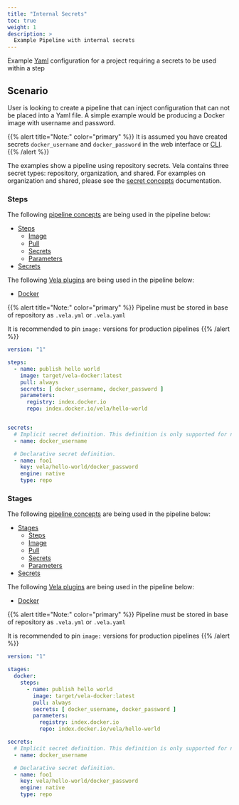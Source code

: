 ```yaml
---
title: "Internal Secrets"
toc: true
weight: 1
description: >
  Example Pipeline with internal secrets
---
```


Example [Yaml](https://yaml.org/spec/) configuration for a project requiring a secrets to be used within a step

## Scenario

User is looking to create a pipeline that can inject configuration that can not be placed into a Yaml file. A simple example would be producing a Docker image with username and password.

{{% alert title="Note:" color="primary" %}}
It is assumed you have created secrets `docker_username` and `docker_password` in the web interface or [CLI](/docs/reference/cli/).
{{% /alert %}}

The examples show a pipeline using repository secrets. Vela contains three secret types: repository, organization, and shared. For examples on organization and shared, please see the [secret concepts](/docs/concepts/pipeline/steps/secrets/) documentation.

### Steps

The following [pipeline concepts](/docs/concepts/pipeline) are being used in the pipeline below:

* [Steps](/docs/concepts/pipeline/steps/)
  * [Image](/docs/concepts/pipeline/steps/image/)
  * [Pull](/docs/concepts/pipeline/steps/pull/) 
  * [Secrets](/docs/concepts/pipeline/steps/secrets/)
  * [Parameters](/docs/concepts/pipeline/steps/parameters/)
* [Secrets](/docs/concepts/pipeline/secrets/)

The following [Vela plugins](/docs/concepts/pipeline) are being used in the pipeline below:

* [Docker](/docs/plugins/registry/pipeline/docker/)

{{% alert title="Note:" color="primary" %}}
Pipeline must be stored in base of repository as `.vela.yml` or `.vela.yaml`

It is recommended to pin `image:` versions for production pipelines
{{% /alert %}}

```yaml
version: "1"

steps:
  - name: publish hello world
    image: target/vela-docker:latest
    pull: always
    secrets: [ docker_username, docker_password ]
    parameters:
      registry: index.docker.io
      repo: index.docker.io/vela/hello-world


secrets:
  # Implicit secret definition. This definition is only supported for native secrets of repository type.
  - name: docker_username

  # Declarative secret definition.
  - name: foo1
    key: vela/hello-world/docker_password
    engine: native
    type: repo
```

### Stages

The following [pipeline concepts](/docs/concepts/pipeline) are being used in the pipeline below:

* [Stages](/docs/concepts/pipeline/steps/)
  * [Steps](/docs/concepts/pipeline/steps/)
  * [Image](/docs/concepts/pipeline/steps/image/)
  * [Pull](/docs/concepts/pipeline/steps/pull/)
  * [Secrets](/docs/concepts/pipeline/steps/secrets/)
  * [Parameters](/docs/concepts/pipeline/steps/parameters/)
* [Secrets](/docs/concepts/pipeline/secrets/)

The following [Vela plugins](/docs/concepts/pipeline) are being used in the pipeline below:

* [Docker](/docs/plugins/registry/pipeline/docker/)

{{% alert title="Note:" color="primary" %}}
Pipeline must be stored in base of repository as `.vela.yml` or `.vela.yaml`

It is recommended to pin `image:` versions for production pipelines
{{% /alert %}}

```yaml
version: "1"

stages:
  docker:
    steps:
      - name: publish hello world
        image: target/vela-docker:latest
        pull: always
        secrets: [ docker_username, docker_password ]
        parameters:
          registry: index.docker.io
          repo: index.docker.io/vela/hello-world

secrets:
  # Implicit secret definition. This definition is only supported for native secrets of repository type.
  - name: docker_username

  # Declarative secret definition.
  - name: foo1
    key: vela/hello-world/docker_password
    engine: native
    type: repo   
```
